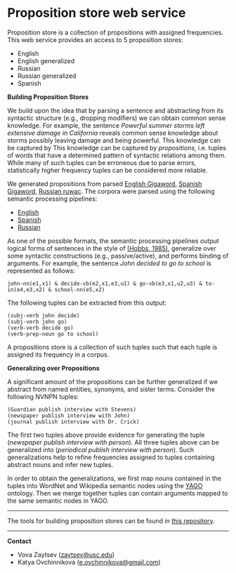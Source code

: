 Proposition store web service
===================

Proposition store is a collection of propositions with assigned frequencies. This web service provides an access to 5 proposition stores:

- English
- English generalized
- Russian
- Russian generalized
- Spanish

**Building Proposition Stores**

We build upon the idea that by parsing a sentence and abstracting from its syntactic structure (e.g.,
dropping modifiers) we can obtain common sense knowledge. For example, the sentence *Powerful summer storms left extensive damage in California* reveals common sense knowledge about storms possibly leaving damage and being powerful. This knowledge can be captured by This
knowledge can be captured by *propositions*, i.e. tuples of words that have a determined pattern of syntactic relations among them. While many of such tuples can be erroneous due to parse errors, statistically higher frequency tuples can be considered more reliable.

We generated propositions from parsed [English Gigaword](http://catalog.ldc.upenn.edu/LDC2003T05), [Spanish Gigaword](http://catalog.ldc.upenn.edu/LDC2011T12), [Russian ruwac](http://corpus.leeds.ac.uk/mocky/). The corpora were parsed using the following semantic processing pipelines:

- [English](https://github.com/metaphor-adp/Metaphor-ADP/tree/master/pipelines/English)
- [Spanish](https://github.com/metaphor-adp/Metaphor-ADP/tree/master/pipelines/Spanish)
- [Russian](https://github.com/metaphor-adp/Metaphor-ADP/tree/master/pipelines/Russian)

As one of the possible formats, the semantic processing pipelines output logical
forms of sentences in the style of [(Hobbs, 1985)](http://www.isi.edu/~hobbs/op-acl85.pdf), generalize over some syntactic constructions (e.g., passive/active), and performs binding of arguments. For example, the sentence *John decided to go to school* is represented as follows:

```
john-nn(e1,x1) & decide-vb(e2,x1,e3,u1) & go-vb(e3,x1,u2,u3) & to-in(e4,e3,x2) & school-nn(e5,x2)
```

The following tuples can be extracted
from this output:

```
(subj-verb john decide)
(subj-verb john go)
(verb-verb decide go)
(verb-prep-noun go to school)
```

A propositions store is a collection of such tuples such that each tuple is assigned its frequency in a corpus. 

**Generalizing over Propositions**

A significant amount of the propositions can be further generalized if we abstract from named entities, synonyms, and sister terms. Consider the following NVNPN tuples:

```
(Guardian publish interview with Stevens)
(newspaper publish interview with John)
(journal publish interview with Dr. Crick)
```

The first two tuples above provide evidence for generating the tuple (*newspaper publish interview with person*). All three tuples above can be generalized into (*periodical publish interview with person*). Such generalizations help to refine frequencies assigned to tuples containing abstract nouns and infer new tuples.

In order to obtain the generalizations, we first map nouns contained in the tuples into WordNet
and Wikipedia semantic nodes using the [YAGO](http://www.mpi-inf.mpg.de/yago-naga/yago/) ontology. Then we merge together tuples can contain arguments mapped to the same semantic nodes in YAGO.

---

The tools for building proposition stores can be found in [this repository](https://github.com/MetaphorExtractionTools/mokujin).

---

**Contact**

- Vova Zaytsev (zaytsev@usc.edu)
- Katya Ovchinnikova (e.ovchinnikova@gmail.com)

